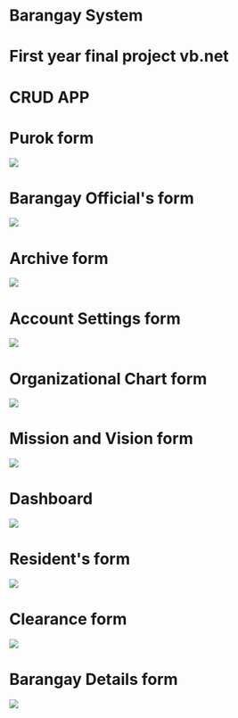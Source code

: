 # Barangay System
# First year final project vb.net
# CRUD APP

# Purok form
![](sc1.png)

# Barangay Official's form
![](sc2.png)
 
# Archive form
![](sc3.png)

# Account Settings form
![](sc4.png)

# Organizational Chart form
![](sc5.png)

# Mission and Vision form
![](sc6.png)

# Dashboard
![](sc7.png)

# Resident's form
![](sc8.png)

# Clearance form
![](sc9.png)

# Barangay Details form
![](sc10.png)

